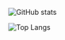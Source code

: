 ![GitHub stats](https://github-readme-stats.vercel.app/api?username=vladiantio&show_icons=true&theme=dark)

![Top Langs](https://github-readme-stats.vercel.app/api/top-langs/?username=vladiantio&layout=donut&theme=dark)
